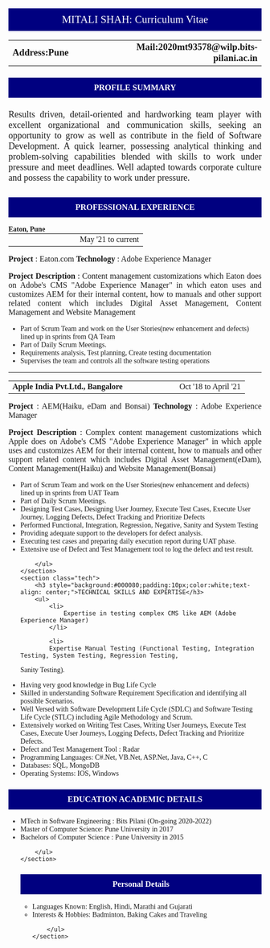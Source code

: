 
<html lang="en">

<head>
  <!-- Required meta tags -->
  <meta charset="UTF-8">
  <meta name="viewport" content="width=device-width, initial-scale=1">

  <!-- FontAwesome -->
  <link rel="stylesheet" href="https://use.fontawesome.com/releases/v5.7.2/css/all.css" integrity="sha384-fnmOCqbTlWIlj8LyTjo7mOUStjsKC4pOpQbqyi7RrhN7udi9RwhKkMHpvLbHG9Sr" crossorigin="anonymous">

  <!-- Google fonts -->
  <link href="https://fonts.googleapis.com/css2?family=Quicksand:wght@200;300;400;500;600;700&display=swap" rel="stylesheet">
  <link href="https://fonts.googleapis.com/css2?family=Quicksand:wght@300;400;500;600;700;800;900&display=swap" rel="stylesheet">

  <style>
    *{
        font-family: 'Quicksand';
    }
    table h3{
        margin: 0;
    }
  </style>
</head>
<body style="width:60%;margin:0 auto">
    <section class="intro">
        <h2 style="background:#000080;color: white;padding:10px;font-weight: 500;text-align: center;">MITALI SHAH: Curriculum Vitae</h2>
        <table width="100%" style="margin: 0 auto; border:none;">
            <tr width="100%">
                <td width="50%">
                    <h3>Address:Pune</h3>
                </td>
                <td width="50%" style="text-align: right;">
                    <h3>Mail:2020mt93578@wilp.bits-pilani.ac.in</h3>
                </td>
            </tr>
        </table>
    </section>
    <section class="profile">
        <h3 style="background:#000080;padding:10px;color:white;text-align: center;">PROFILE SUMMARY</h3>
        <p style="text-align: justify;padding: 5px 0;font-size: 18px;">
            Results driven, detail-oriented and hardworking team player with excellent organizational and 
communication skills, seeking an opportunity to grow as well as contribute in the field of Software 
Development. A quick learner, possessing analytical thinking and problem-solving capabilities 
blended with skills to work under pressure and meet deadlines. Well adapted towards corporate 
culture and possess the capability to work under pressure.
        </p>
    </section>
    <section class="professional">
        <h3 style="background:#000080;padding:10px;color:white;text-align: center;">PROFESSIONAL EXPERIENCE</h3>
        <table width="100%" style="margin: 0 auto; border:none;>
            <tr>
                <td style="width: 50%;"><b>Eaton, Pune</b> </td>
                <td style="width: 50%;text-align: right;">May '21 to current</td>
            </tr>
        </table>
        <p style="text-align: justify;font-size: 16px;">
            <b>Project </b>: Eaton.com <b>Technology</b> : Adobe Experience Manager
        </p>
        <p style="text-align: justify;font-size: 16px;"><b>Project Description </b>: Content management customizations which Eaton does on Adobe's 
            CMS "Adobe Experience Manager" in which eaton uses and customizes AEM for their internal content, 
            how to manuals and other support related content which includes Digital Asset Management,
            Content Management and Website Management
        </p>
        <ul>
            <li>Part of Scrum Team and work on the User Stories(new enhancement and defects) lined up in sprints
                from QA Team</li>
                <li>
                    Part of Daily Scrum Meetings.
                </li>
				<li>
                    Requirements analysis, Test planning, Create testing documentation 
                </li>
				<li>
                    Supervises the team and controls all the software testing operations 
                </li>				
        </ul>
        <!-- project separation-->
        <hr>
        <table width="100%">
            <tr>
                <td style="width: 50%;"><b>Apple India Pvt.Ltd., Bangalore</b> </td>
                <td style="width: 50%;text-align: right;">Oct '18 to April '21</td>
            </tr>
        </table>
        <p style="text-align: justify;font-size: 16px;">
            <b>Project </b>: AEM(Haiku, eDam and Bonsai) <b>Technology</b> : Adobe Experience Manager
        </p>
        <p style="text-align: justify;font-size: 16px;"><b>Project Description </b>: Complex content management customizations which Apple does on Adobe's 
            CMS "Adobe Experience Manager" in which apple uses and customizes AEM for their internal content, 
            how to manuals and other support related content which includes Digital Asset Management(eDam),
            Content Management(Haiku) and Website Management(Bonsai)
        </p>
        <ul>
            <li>Part of Scrum Team and work on the User Stories(new enhancement and defects) lined up in sprints
                from UAT Team</li>
                <li>
                    Part of Daily Scrum Meetings.
                </li>
				<li>
                    Designing Test Cases, Designing User Journey, Execute Test Cases, Execute User Journey, Logging Defects, Defect Tracking and Prioritize Defects
                </li>
				<li>
                    Performed Functional, Integration, Regression, Negative, Sanity and System Testing
                </li>
				<li>
                    Providing adequate support to the developers for defect analysis.
                </li>
				<li>
                    Executing test cases and preparing daily execution report during UAT phase.
                </li>
				<li>
                    Extensive use of Defect and Test Management tool to log the defect and test result.
                </li>

        </ul>
    </section>
    <section class="tech">
        <h3 style="background:#000080;padding:10px;color:white;text-align: center;">TECHNICAL SKILLS AND EXPERTISE</h3>
        <ul>
            <li>
                Expertise in testing complex CMS like AEM (Adobe Experience Manager)
            </li>
			
            <li>
			Expertise Manual Testing (Functional Testing, Integration Testing, System Testing, Regression Testing,
Sanity Testing).
			</li>
			<li>
			Having very good knowledge in Bug Life Cycle
			</li>
			<li>
			Skilled in understanding Software Requirement Specification and identifying all possible
Scenarios.
			</li>
			<li>
			Well Versed with Software Development Life Cycle (SDLC) and Software Testing Life Cycle (STLC)
including Agile Methodology and Scrum.
			</li>
			<li>
			Extensively worked on Writing Test Cases, Writing User Journeys, Execute Test Cases, Execute User
Journeys, Logging Defects, Defect Tracking and Prioritize Defects.
			</li>
			<li>
			Defect and Test Management Tool : Radar
			</li>
			<li>
			Programming Languages: C#.Net, VB.Net, ASP.Net, Java, C++, C
			</li>
			<li>
			Databases: SQL, MongoDB
			</li>
			<li>
			Operating Systems: IOS, Windows
			</li>
        </ul>
    </section>

<section class="tech">
        <h3 style="background:#000080;padding:10px;color:white;text-align: center;">EDUCATION  ACADEMIC DETAILS</h3>
        <ul>
            <li>
                MTech in Software Engineering : Bits Pilani (On-going 2020-2022)
            </li>
            <li>
                Master of Computer Science: Pune University in 2017
            </li>
            <li>
                Bachelors of Computer Science : Pune University in 2015
            </li>			
           
        </ul>
    </section>


<section class="tech">
        <h3 style="background:#000080;padding:10px;color:white;text-align: center;">Personal Details</h3>
        <ul>
            <li>
                Languages Known: English, Hindi, Marathi and Gujarati
            </li>
            <li>
                Interests & Hobbies: Badminton, Baking Cakes and Traveling
            </li>
  
           
        </ul>
    </section>

</body> 
